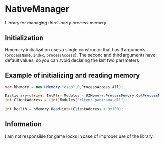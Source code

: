 # NativeManager
Library for managing third -party process memory

## Initialization
Hmemory initialization uses a single constructor that has 3 arguments (`processName`, `index`, `processAccess`).
The second and third arguments have default values, so you can avoid declaring the last two parameters

## Example of initializing and reading memory
```C#
var hMemory = new HMemory("csgo",0,ProcessAccess.All);

Dictionary<string, IntPtr> Modules = UIMemory.ProcessMemory.GetProcessModule();
int ClientAddress = (int)Modules["client_panorama.dll"];

int health = hMemory.Read<int>(ClientAddress + 0x100);
```

## Information
I am not responsible for game locks in case of improper use of the library.

